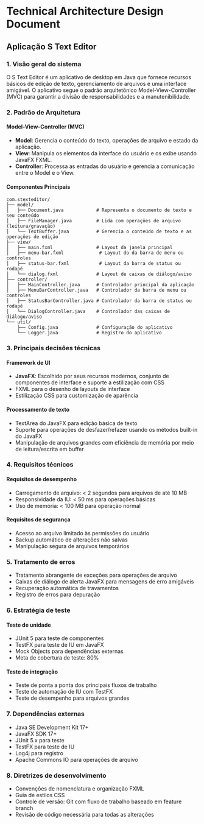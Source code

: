 # Technical Architecture Design Document

## Aplicação S Text Editor

### 1. Visão geral do sistema

O S Text Editor é um aplicativo de desktop em Java que fornece recursos básicos de edição de texto, gerenciamento de arquivos e uma interface amigável. O aplicativo segue o padrão arquitetônico Model-View-Controller (MVC) para garantir a divisão de responsabilidades e a manutenibilidade.

### 2. Padrão de Arquitetura

#### Model-View-Controller (MVC)

- **Model**: Gerencia o conteúdo do texto, operações de arquivo e estado da aplicação.
- **View**: Manipula os elementos da interface do usuário e os exibe usando JavaFX FXML.
- **Controller**: Processa as entradas do usuário e gerencia a comunicação entre o Model e o View.

#### Componentes Principais

```
com.stexteditor/
├── model/
│   ├── Document.java            # Representa o documento de texto e seu conteúdo
│   ├── FileManager.java         # Lida com operações de arquivo (leitura/gravação)
│   └── TextBuffer.java          # Gerencia o conteúdo de texto e as operações de edição
├── view/
│   ├── main.fxml                # Layout da janela principal
│   ├── menu-bar.fxml             # Layout do da barra de menu ou controles
│   ├── status-bar.fxml           # Layout da barra de status ou rodapé
│   └── dialog.fxml              # Layout de caixas de diálogo/aviso
├── controller/
│   ├── MainController.java      # Controlador principal da aplicação
│   ├── MenuBarController.java   # Controlador da barra de menu ou controles
│   ├── StatusBarController.java # Controlador da barra de status ou rodapé
│   └── DialogController.java    # Controlador das caixas de diálogo/aviso
└── util/
    ├── Config.java              # Configuração do aplicativo
    └── Logger.java              # Registro do aplicativo
```

### 3. Principais decisões técnicas

#### Framework de UI

- **JavaFX**: Escolhido por seus recursos modernos, conjunto de componentes de interface e suporte a estilização com CSS
- FXML para o desenho de layouts de interface
- Estilização CSS para customização de aparência

#### Processamento de texto

- TextArea do JavaFX para edição básica de texto
- Suporte para operações de desfazer/refazer usando os métodos built-in do JavaFX
- Manipulação de arquivos grandes com eficiência de memória por meio de leitura/escrita em buffer

### 4. Requisitos técnicos

#### Requisitos de desempenho

- Carregamento de arquivo: < 2 segundos para arquivos de até 10 MB
- Responsividade da IU: < 50 ms para operações básicas
- Uso de memória: < 100 MB para operação normal

#### Requisitos de segurança

- Acesso ao arquivo limitado às permissões do usuário
- Backup automático de alterações não salvas
- Manipulação segura de arquivos temporários

### 5. Tratamento de erros

- Tratamento abrangente de exceções para operações de arquivo
- Caixas de diálogo de alerta JavaFX para mensagens de erro amigáveis
- Recuperação automática de travamentos
- Registro de erros para depuração

### 6. Estratégia de teste

#### Teste de unidade

- JUnit 5 para teste de componentes
- TestFX para teste de IU em JavaFX
- Mock Objects para dependências externas
- Meta de cobertura de teste: 80%

#### Teste de integração

- Teste de ponta a ponta dos principais fluxos de trabalho
- Teste de automação de IU com TestFX
- Teste de desempenho para arquivos grandes

### 7. Dependências externas

- Java SE Development Kit 17+
- JavaFX SDK 17+
- JUnit 5.x para teste
- TestFX para teste de IU
- Log4j para registro
- Apache Commons IO para operações de arquivo

### 8. Diretrizes de desenvolvimento

- Convenções de nomenclatura e organização FXML
- Guia de estilos CSS
- Controle de versão: Git com fluxo de trabalho baseado em feature branch
- Revisão de código necessária para todas as alterações
